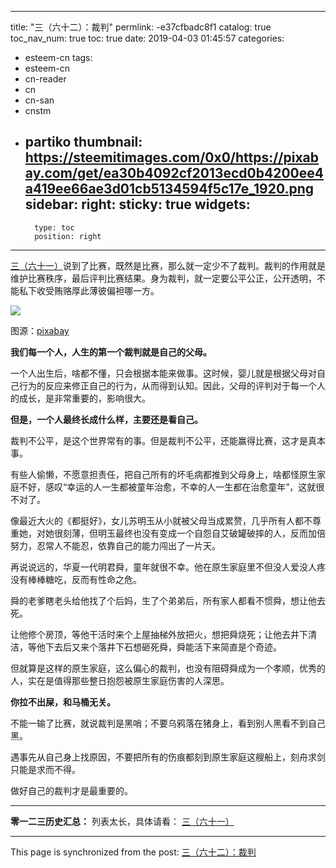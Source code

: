 
---
title: "三（六十二）：裁判"
permlink: -e37cfbadc8f1
catalog: true
toc_nav_num: true
toc: true
date: 2019-04-03 01:45:57
categories:
- esteem-cn
tags:
- esteem-cn
- cn-reader
- cn
- cn-san
- cnstm
- partiko
thumbnail: https://steemitimages.com/0x0/https://pixabay.com/get/ea30b4092cf2013ecd0b4200ee4a419ee66ae3d01cb5134594f5c17e_1920.png
sidebar:
    right:
        sticky: true
widgets:
    -
        type: toc
        position: right
---


[三（六十一）](https://busy.org/@softmetal/z1i8527sv1)说到了比赛，既然是比赛，那么就一定少不了裁判。裁判的作用就是维护比赛秩序，最后评判比赛结果。身为裁判，就一定要公平公正，公开透明，不能私下收受贿赂厚此薄彼偏袒哪一方。

![](https://steemitimages.com/0x0/https://pixabay.com/get/ea30b4092cf2013ecd0b4200ee4a419ee66ae3d01cb5134594f5c17e_1920.png)

图源：[pixabay](https://pixabay.com/get/ea30b4092cf2013ecd0b4200ee4a419ee66ae3d01cb5134594f5c17e_1920.png)

**我们每一个人，人生的第一个裁判就是自己的父母。**

一个人出生后，啥都不懂，只会根据本能来做事。这时候，婴儿就是根据父母对自己行为的反应来修正自己的行为，从而得到认知。因此，父母的评判对于每一个人的成长，是非常重要的，影响很大。

**但是，一个人最终长成什么样，主要还是看自己。**

裁判不公平，是这个世界常有的事。但是裁判不公平，还能赢得比赛，这才是真本事。

有些人偷懒，不愿意担责任，把自己所有的坏毛病都推到父母身上，啥都怪原生家庭不好，感叹“幸运的人一生都被童年治愈，不幸的人一生都在治愈童年”，这就很不对了。

像最近大火的《都挺好》，女儿苏明玉从小就被父母当成累赘，几乎所有人都不尊重她，对她很刻薄，但明玉最终也没有变成一个自怨自艾破罐破摔的人，反而加倍努力，忍常人不能忍，依靠自己的能力闯出了一片天。

再说说远的，华夏一代明君舜，童年就很不幸。他在原生家庭里不但没人爱没人疼没有棒棒糖吃，反而有性命之危。

舜的老爹瞎老头给他找了个后妈，生了个弟弟后，所有家人都看不惯舜，想让他去死。

让他修个房顶，等他干活时来个上屋抽梯外放把火，想把舜烧死；让他去井下清洁，等他下去后又来个落井下石想砸死舜，舜能活下来简直是个奇迹。

但就算是这样的原生家庭，这么偏心的裁判，也没有阻碍舜成为一个孝顺，优秀的人，实在是值得那些整日抱怨被原生家庭伤害的人深思。

**你拉不出屎，和马桶无关。**

不能一输了比赛，就说裁判是黑哨；不要乌鸦落在猪身上，看到别人黑看不到自己黑。

遇事先从自己身上找原因，不要把所有的伤痕都刻到原生家庭这艘船上，刻舟求剑只能是求而不得。

做好自己的裁判才是最重要的。

---

**零一二三历史汇总：**
列表太长，具体请看：
[三（六十一）](https://busy.org/@softmetal/z1i8527sv1)

- - -

This page is synchronized from the post: [三（六十二）：裁判](https://steemit.com/@julian2013/-e37cfbadc8f1)

